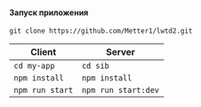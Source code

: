 #### Запуск приложения

```git clone https://github.com/Metter1/lwtd2.git```


| Client             | Server                 |
| -------------------| -----------------------|
| ```cd my-app```    | ```cd sib```           |
| ```npm install```  | ```npm install```      |
| ```npm run start```| ```npm run start:dev```|
